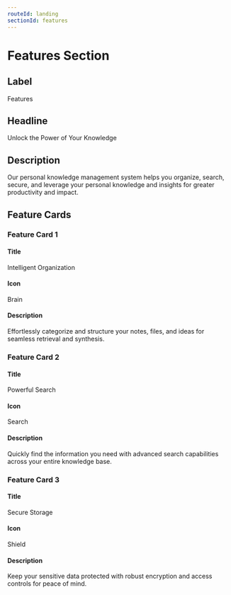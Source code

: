 ```yaml
---
routeId: landing
sectionId: features
---
```


# Features Section

## Label

Features

## Headline

Unlock the Power of Your Knowledge

## Description

Our personal knowledge management system helps you organize, search, secure, and leverage your personal knowledge and insights for greater productivity and impact.

## Feature Cards

### Feature Card 1

#### Title

Intelligent Organization

#### Icon

Brain

#### Description

Effortlessly categorize and structure your notes, files, and ideas for seamless retrieval and synthesis.

### Feature Card 2

#### Title

Powerful Search

#### Icon

Search

#### Description

Quickly find the information you need with advanced search capabilities across your entire knowledge base.

### Feature Card 3

#### Title

Secure Storage

#### Icon

Shield

#### Description

Keep your sensitive data protected with robust encryption and access controls for peace of mind.
